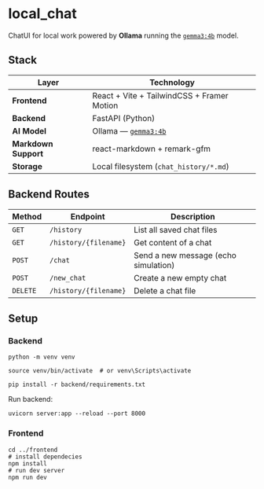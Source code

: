 # local_chat

ChatUI for local work powered by **Ollama** running the [`gemma3:4b`](https://ollama.com/library/gemma3:4b) model.  

## Stack
| Layer | Technology |
|--------|-------------|
| **Frontend** | React + Vite + TailwindCSS + Framer Motion |
| **Backend** | FastAPI (Python) |
| **AI Model** | Ollama — [`gemma3:4b`](https://ollama.com/library/gemma3:4b) |
| **Markdown Support** | react-markdown + remark-gfm |
| **Storage** | Local filesystem (`chat_history/*.md`) |


## Backend Routes
| Method   | Endpoint              | Description                          |
| -------- | --------------------- | ------------------------------------ |
| `GET`    | `/history`            | List all saved chat files            |
| `GET`    | `/history/{filename}` | Get content of a chat                |
| `POST`   | `/chat`               | Send a new message (echo simulation) |
| `POST`   | `/new_chat`           | Create a new empty chat              |
| `DELETE` | `/history/{filename}` | Delete a chat file                   |


## Setup
### Backend
```
python -m venv venv

source venv/bin/activate  # or venv\Scripts\activate
```

```
pip install -r backend/requirements.txt
```

Run backend:
```
uvicorn server:app --reload --port 8000
```

### Frontend
```
cd ../frontend
# install dependecies
npm install
# run dev server
npm run dev
```